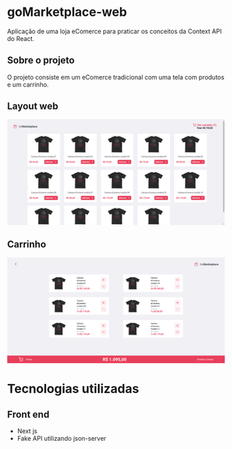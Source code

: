 # goMarketplace-web
Aplicação de uma loja eComerce para praticar os conceitos da Context API do React.

## Sobre o projeto

O projeto consiste em um eComerce tradicional com uma tela com produtos e um carrinho.

## Layout web

![Web 1](https://github.com/acferlucas/goMarketplace-web/blob/main/public/goMarktplaceHome.png)

## Carrinho
![Web 2](https://github.com/acferlucas/goMarketplace-web/blob/main/public/marketplace.png)


# Tecnologias utilizadas
## Front end
- Next js
- Fake API utilizando json-server

